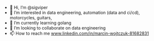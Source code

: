 - 👋 Hi, I’m @sigviper
- 👀 I’m interested in data engineering, automation (data and ci/cd), motorcycles, guitars, 
- 🌱 I’m currently learning golang
- 💞️ I’m looking to collaborate on data engineering
- 📫 How to reach me www.linkedin.com/in/marcin-wojtczuk-81682831

<!---
fastviper/fastviper is a ✨ special ✨ repository because its `README.md` (this file) appears on your GitHub profile.
You can click the Preview link to take a look at your changes.
--->
